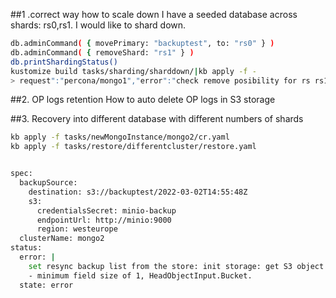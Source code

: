 ##1 .correct way how to scale down
I have a seeded database across shards: rs0,rs1. I would like to shard down.
```sh
db.adminCommand( { movePrimary: "backuptest", to: "rs0" } )
db.adminCommand( { removeShard: "rs1" } )
db.printShardingStatus()
kustomize build tasks/sharding/sharddown/|kb apply -f -
> request":"percona/mongo1","error":"check remove posibility for rs rs1: non system db found: backuptest","errorVerbose":"non system db found:
```
##2. OP logs retention
How to auto delete OP logs in S3 storage

##3. Recovery into different database with different numbers of shards
```sh
kb apply -f tasks/newMongoInstance/mongo2/cr.yaml
kb apply -f tasks/restore/differentcluster/restore.yaml


spec:
  backupSource:
    destination: s3://backuptest/2022-03-02T14:55:48Z
    s3:
      credentialsSecret: minio-backup
      endpointUrl: http://minio:9000
      region: westeurope
  clusterName: mongo2
status:
  error: |
    set resync backup list from the store: init storage: get S3 object header: InvalidParameter: 1 validation error(s) found.
    - minimum field size of 1, HeadObjectInput.Bucket.
  state: error
```
